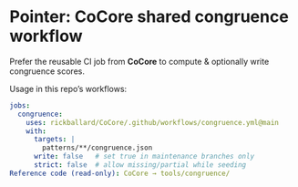 # Pointer: CoCore shared congruence workflow

Prefer the reusable CI job from **CoCore** to compute & optionally write congruence scores.

Usage in this repo’s workflows:
```yaml
jobs:
  congruence:
    uses: rickballard/CoCore/.github/workflows/congruence.yml@main
    with:
      targets: |
        patterns/**/congruence.json
      write: false   # set true in maintenance branches only
      strict: false  # allow missing/partial while seeding
Reference code (read-only): CoCore → tools/congruence/
